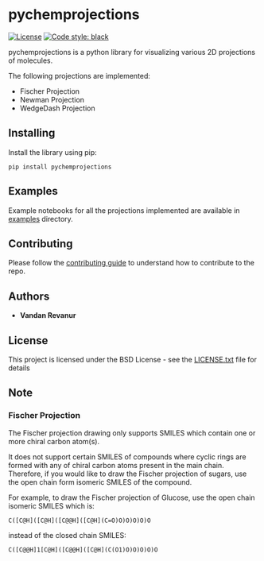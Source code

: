 # pychemprojections

[![License](https://img.shields.io/badge/license-BSD-green)](LICENSE.txt)
[![Code style: black](https://img.shields.io/badge/code%20style-black-000000.svg)](https://github.com/python/black)

pychemprojections is a python library for visualizing various 2D projections of molecules.

The following projections are implemented:
* Fischer Projection
* Newman Projection
* WedgeDash Projection

## Installing
Install the library using pip:

```
pip install pychemprojections
```

## Examples
Example notebooks for all the projections implemented are available in [examples](examples) directory.

## Contributing
Please follow the [contributing guide](CONTRIBUTING.md) to understand how to contribute to the repo.

## Authors
* **Vandan Revanur**

## License

This project is licensed under the BSD License - see the [LICENSE.txt](LICENSE.txt) file for details

## Note

### Fischer Projection

The Fischer projection drawing only supports SMILES which contain one or more chiral carbon atom(s).

It does not support certain SMILES of compounds where cyclic rings are formed with any of chiral carbon atoms present in the main chain.
Therefore, if you would like to draw the Fischer projection of sugars, use the open chain form isomeric SMILES of the compound.

For example, to draw the Fischer projection of Glucose, use the open chain isomeric SMILES which is:

`C([C@H]([C@H]([C@@H]([C@H](C=O)O)O)O)O)O`

instead of the closed chain SMILES:

`C([C@@H]1[C@H]([C@@H]([C@H](C(O1)O)O)O)O)O`

